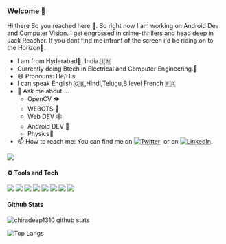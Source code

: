 ### Welcome :wave:

Hi there So you reached here.:wave:. 
So right now I am working on Android Dev and Computer Vision. I get engrossed in crime-thrillers and head deep in Jack Reacher. 
If you dont find me infront of the screen i'd be riding on to the Horizon:bicyclist:.


- I am from Hyderabad:poultry_leg:, India.:india:
- Currently doing Btech in Electrical and Computer Engineering.:school:
- 😄 Pronouns: He/His
- I can speak English :uk:,Hindi,Telugu,B level French :fr:
- 💬 Ask me about ...
    - OpenCV :eye:
    - WEBOTS :robot:
    - Web DEV :spider_web:
    - Android DEV :iphone:
    - Physics:electric_plug:
- 📫 How to reach me: 
You can find me on [![Twitter][1.2]][1], or on [![LinkedIn][2.2]][2].

<!-- Icons -->

[1.2]: http://i.imgur.com/wWzX9uB.png (twitter icon without padding)
[2.2]: https://raw.githubusercontent.com/MartinHeinz/MartinHeinz/master/linkedin-3-16.png (LinkedIn icon without padding)

<!-- Links to your social media accounts -->

[1]: https://twitter.com/ChiradeepP2
[2]: https://www.linkedin.com/in/chiradeepp26883b1bb/
![](https://komarev.com/ghpvc/?username=chiradeep1310)
#### :gear: Tools and Tech 


![](https://img.shields.io/badge/Linux-OS-informational?style=flat&logo=linux-mint&logoColor=white&color=2bbc8a) ![](https://img.shields.io/badge/atom-editor-informational?style=flat&logo=atom&logoColor=white&color=2bbc8a) ![](https://img.shields.io/badge/Django-Backend-informational?style=flat&logo=djangologoColor=white&color=2bbc8a)
 ![](https://img.shields.io/badge/Javascript-Front-informational?style=flat&logo=Javascript&logoColor=white&color=2bbc8a) ![](https://img.shields.io/badge/CSS3-Frontend-informational?style=flat&logo=CSS&logoColor=white&color=2bbc8a) ![](https://img.shields.io/badge/Python-Lang-informational?style=flat&logo=pythonlogoColor=white&color=2bbc8a) ![](https://img.shields.io/badge/Kotlin-Lang-informational?style=flat&logo=kotlin=white&color=2bbc8a)
 ![](https://img.shields.io/badge/C-Lang-informational?style=flat&logo=ClogoColor=white&color=2bbc8a)


#### Github Stats

![chiradeep1310 github stats](https://github-readme-stats.vercel.app/api?username=chiradeep1310&count_private=true&show_icons=true&theme=tokyonight)

![Top Langs](https://github-readme-stats.vercel.app/api/top-langs/?username=chiradeep1310&count_private=true&show_icons=true&theme=tokyonight)
